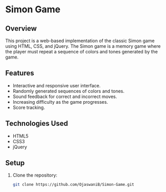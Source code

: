 # Simon Game

## Overview

This project is a web-based implementation of the classic Simon game using HTML, CSS, and jQuery. The Simon game is a memory game where the player must repeat a sequence of colors and tones generated by the game.

## Features

- Interactive and responsive user interface.
- Randomly generated sequences of colors and tones.
- Sound feedback for correct and incorrect moves.
- Increasing difficulty as the game progresses.
- Score tracking.

## Technologies Used

- HTML5
- CSS3
- jQuery

## Setup

1. Clone the repository:

   ```bash
   git clone https://github.com/OjaswaniB/Simon-Game.git
